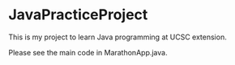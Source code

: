 # JavaPracticeProject
This is my project to learn Java programming at UCSC extension.

Please see the main code in MarathonApp.java.


